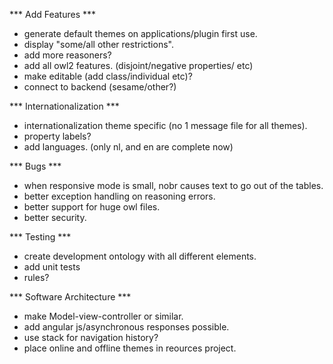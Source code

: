 *** Add Features ***
- generate default themes on applications/plugin first use.
- display "some/all other restrictions".
- add more reasoners?
- add all owl2 features. (disjoint/negative properties/ etc)
- make editable (add class/individual etc)?
- connect to backend (sesame/other?)

*** Internationalization ***
- internationalization theme specific (no 1 message file for all themes).
- property labels?
- add languages. (only nl, and en are complete now)

*** Bugs ***
- when responsive mode is small, nobr causes text to go out of the tables.
- better exception handling on reasoning errors.
- better support for huge owl files.
- better security.

*** Testing  ***
- create development ontology with all different elements.
- add unit tests
- rules?

*** Software Architecture ***
- make Model-view-controller or similar.
- add angular js/asynchronous responses possible.
- use stack for navigation history?
- place online and offline themes in reources project.

